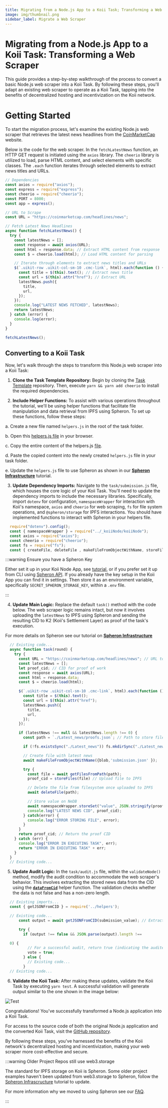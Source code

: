 ```yaml
---
title: Migrating from a Node.js App to a Koii Task; Transforming a Web Scraper
image: img/thumbnail.png
sidebar_label: Migrate a Web Scraper
---
```


# Migrating from a Node.js App to a Koii Task: Transforming a Web Scraper

This guide provides a step-by-step walkthrough of the process to convert a basic Node.js web scraper into a Koii Task. By following these steps, you'll adapt an existing web scraper to operate as a Koii Task, tapping into the benefits of decentralized hosting and incentivization on the Koii network.

# Getting Started

To start the migration process, let's examine the existing Node.js web scraper that retrieves the latest news headlines from the [CoinMarketCap](https://coinmarketcap.com/headlines/news) website.

Below is the code for the web scraper. In the `fetchLatestNews` function, an HTTP GET request is initiated using the `axios` library. The `cheerio` library is utilized to load, parse HTML content, and select elements with specific classes. The `.each` function iterates through selected elements to extract news titles and URLs.

```js
// Dependencies
const axios = require("axios");
const express = require("express");
const cheerio = require("cheerio");
const PORT = 8000;
const app = express();

// URL to Scrape
const URL = "https://coinmarketcap.com/headlines/news";

// Fetch Latest News Headlines
async function fetchLatestNews() {
  try {
    const latestNews = [];
    const response = await axios(URL);
    const html = response.data; // Extract HTML content from response
    const $ = cheerio.load(html); // Load HTML content for parsing

    // Iterate through elements to extract news titles and URLs
    $(`.uikit-row .uikit-col-sm-10 .cmc-link`, html).each(function () {
      const title = $(this).text(); // Extract news title
      const url = $(this).attr("href"); // Extract URL
      latestNews.push({
        title,
        url,
      });
    });
    console.log("LATEST NEWS FETCHED", latestNews);
    return latestNews;
  } catch (error) {
    console.log(error);
  }
}

fetchLatestNews();
```

## Converting to a Koii Task

Now, let's walk through the steps to transform this Node.js web scraper into a Koii Task:

1. **Clone the Task Template Repository:** Begin by cloning the [Task Template](https://github.com/koii-network/task-template) repository. Then, execute `yarn && yarn add cheerio` to install the required dependencies.

2. **Include Helper Functions:** To assist with various operations throughout the tutorial, we'll be using helper functions that facilitate file manipulation and data retrieval from IPFS using Spheron. To set up these functions, follow these steps:

  a. Create a new file named `helpers.js` in the root of the task folder.

  b. Open this [helpers.js file](https://github.com/Giftea/web-scraper/blob/main/koii-task/helpers.js) in your browser.

  c. Copy the entire content of the helpers.js [file](https://github.com/Giftea/web-scraper/blob/main/koii-task/helpers.js).

  d. Paste the copied content into the newly created `helpers.js` file in your task folder.

  e. Update the `helpers.js` file to use Spheron as shown in our **[Spheron Infrastructure](/quickstart/scaling-tasks/spheron-infrastructure)** tutorial.

3. **Update Dependency Imports:** Navigate to the `task/submission.js` file, which houses the core logic of your Koii Task. You'll need to update the dependency imports to include the necessary libraries. Specifically, import `dotenv` for configuration, `namespaceWrapper` for interaction with Koii's namespace, `axios` and `cheerio` for web scraping, `fs` for file system operations, and `@spheron/storage` for IPFS interactions. You should have implemented functions to interact with Spheron in your helpers file.

```js title="/task/submission.js"
  require("dotenv").config();
  const { namespaceWrapper } = require("../_koiiNode/koiiNode");
  const axios = require("axios");
  const cheerio = require("cheerio");
  const fs = require("fs");
  const { createFile, deleteFile , makeFileFromObjectWithName, storeFiles} = require("../helpers");
  ```

:::warning   Ensure you have a Spheron Key

   Either set it up in your Koii Node App, see [tutorial](https://docs.koii.network/koii/faq#tutorial-step-by-step-guide-to-getting-a-spheron-storage-key), or if you prefer set it up from CLI using [Spheron API](https://docs.spheron.network/rest-api/#creating-an-access-token). If you already have the key setup in the Koii App you can find it in settings.  Then store it as an environment variable, specifically `SECRET_SPHERON_STORAGE_KEY`, within a `.env` file.

:::

4. **Update Main Logic:** Replace the default `task()` method with the code below. The web scraper logic remains intact, but now it involves uploading the `latestNews` to IPFS using Spheron and sending the resulting CID to K2 (Koii's Settlement Layer) as proof of the task's execution.

For more details on Spheron see our tutorial on **[Spheron Infrastructure](/quickstart/scaling-tasks/spheron-infrastructure)**

```js title="/task/submission.js"
  // Existing code...
  async function task(round) {
    try {
      const URL = "https://coinmarketcap.com/headlines/news"; // URL to scrape
      const latestNews = [];
      let proof_cid; // CID for proof of work
      const response = await axios(URL);
      const html = response.data;
      const $ = cheerio.load(html);

      $(`.uikit-row .uikit-col-sm-10 .cmc-link`, html).each(function () {
        const title = $(this).text();
        const url = $(this).attr("href");
        latestNews.push({
          title,
          url,
        });
      });

      if (latestNews !== null && latestNews.length !== 0) {
        const path = `./Latest_news/proofs.json`; // Path to store file

        if (!fs.existsSync("./Latest_news")) fs.mkdirSync("./Latest_news"); // Create directory if not exists

        // Create file with latest news
        await makeFileFromObjectWithName({blob,'submission.json' }); 

        try {
          const file = await getFilesFromPath(path);
          proof_cid = storeFiles(file) // Upload file to IPFS

          // Delete the file from filesystem once uploaded to IPFS
          await deleteFile(path);

          // Store value on NeDB
          await namespaceWrapper.storeSet("value", JSON.stringify(proof_cid)); // Store CID
          console.log("LATEST NEWS CID", proof_cid);
        } catch(error) {
          console.log("ERROR STORING FILE", error);
        }
      }
      return proof_cid; // Return the proof CID
    } catch (err) {
      console.log("ERROR IN EXECUTING TASK", err);
      return "ERROR IN EXECUTING TASK" + err;
    }
  }
  // Existing code...
  ```

5. **Update Audit Logic:** In the `task/audit.js` file, within the `validateNode()` method, modify the audit condition to accommodate the web scraper's behavior. This involves extracting the stored news data from the CID using the [**`dataFromCid`**](https://github.com/Giftea/web-scraper/blob/main/koii-task/helpers.js#L27) helper function. The validation checks whether the data is not false and has a non-zero length.

```js title="/task/audit.js"
  // Existing imports...
  const { getJSONFromCID } = require('../helpers');

  // Existing code...
      const output = await getJSONFromCID(submission_value); // Extract news from CID

      try {
        if (output !== false && JSON.parse(output).length !==

  0) {
          // For a successful audit, return true (indicating the audited node submission is correct)
          vote = true;
        } else {
          // Existing code...
        }
  // Existing code...
  ```

6. **Validate the Koii Task:** After making these updates, validate the Koii Task by executing `yarn test`. A successful validation will generate output similar to the one shown in the image below:

  ![Test](./img/test.png)

Congratulations! You've successfully transformed a Node.js application into a Koii Task.

For access to the source code of both the original Node.js application and the converted Koii Task, visit the [GitHub repository](https://github.com/Giftea/web-scraper).

By following these steps, you've harnessed the benefits of the Koii network's decentralized hosting and incentivization, making your web scraper more cost-effective and secure.

:::warning Older Project Repos still use web3.storage

The standard for IPFS storage on Koii is Spheron. Some older project examples haven't been updated from web3.storage to Spheron, follow the [Spheron Infrascructure](/quickstart/scaling-tasks/spheron-infrastructure) tutorial to update. 

For more information why we moved to using Spheron see our [FAQ](https://docs.koii.network/faq/questions/#q-didnt-koii-used-to-use-web3storage-why-did-we-switch-to-spheron).

:::
